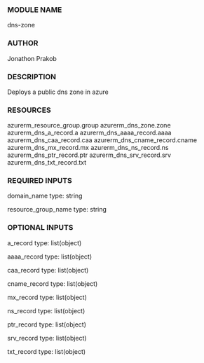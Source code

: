 ### MODULE NAME
dns-zone

### AUTHOR
Jonathon Prakob

### DESCRIPTION
Deploys a public dns zone in azure

### RESOURCES
azurerm_resource_group.group
    azurerm_dns_zone.zone
        azurerm_dns_a_record.a
        azurerm_dns_aaaa_record.aaaa
        azurerm_dns_caa_record.caa
        azurerm_dns_cname_record.cname
        azurerm_dns_mx_record.mx
        azurerm_dns_ns_record.ns
        azurerm_dns_ptr_record.ptr
        azurerm_dns_srv_record.srv
        azurerm_dns_txt_record.txt

### REQUIRED INPUTS
domain_name
    type: string

resource_group_name
    type: string

### OPTIONAL INPUTS
a_record
    type: list(object)

aaaa_record
    type: list(object)

caa_record
    type: list(object)

cname_record
    type: list(object)

mx_record
    type: list(object)

ns_record
    type: list(object)

ptr_record
    type: list(object)

srv_record
    type: list(object)
    
txt_record
    type: list(object)





